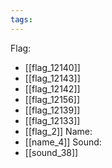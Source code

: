 ```yaml
---
tags:
---
```

Flag:
- [[flag_12140]]
- [[flag_12143]]
- [[flag_12142]]
- [[flag_12156]]
- [[flag_12139]]
- [[flag_12133]]
- [[flag_2]]
Name:
- [[name_4]]
Sound:
- [[sound_38]]
